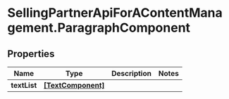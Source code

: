 # SellingPartnerApiForAContentManagement.ParagraphComponent

## Properties

Name | Type | Description | Notes
------------ | ------------- | ------------- | -------------
**textList** | [**[TextComponent]**](TextComponent.md) |  | 


